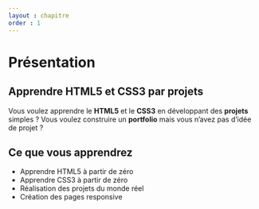 ```yaml
---
layout : chapitre
order : 1
---
```

# Présentation 

## Apprendre HTML5 et CSS3 par projets


Vous voulez apprendre le **HTML5** et le **CSS3** en développant des **projets** simples ? Vous voulez construire un **portfolio** mais vous n’avez pas d’idée de projet ?


## Ce que vous apprendrez

- Apprendre HTML5 à partir de zéro
- Apprendre CSS3 à partir de zéro
- Réalisation des projets du monde réel
- Création des pages responsive 